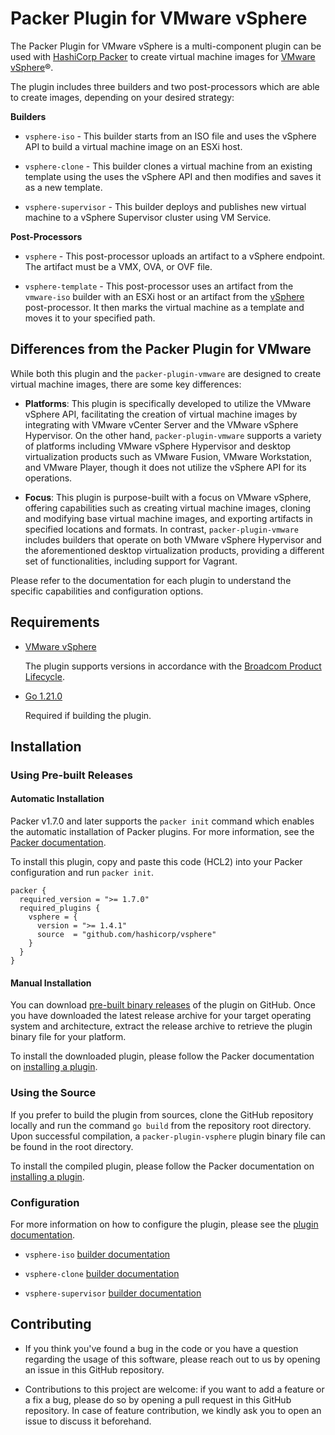 # Packer Plugin for VMware vSphere

The Packer Plugin for VMware vSphere is a multi-component plugin can be used with
[HashiCorp Packer][packer] to create virtual machine images for [VMware vSphere][docs-vsphere]®.

The plugin includes three builders and two post-processors which are able to create images,
depending on your desired strategy:

**Builders**

- `vsphere-iso` - This
  builder starts from an ISO file and uses the vSphere API to build a virtual machine image on
  an ESXi host.

- `vsphere-clone` -
  This builder clones a virtual machine from an existing template using the uses the vSphere API and
  then modifies and saves it as a new template.

- `vsphere-supervisor` -
  This builder deploys and publishes new virtual machine to a vSphere Supervisor cluster using VM
  Service.

**Post-Processors**

- `vsphere` - This post-processor uploads an artifact to a vSphere endpoint. The artifact must be a
  VMX, OVA, or OVF file.

- `vsphere-template` - This post-processor uses an artifact from the `vmware-iso` builder with an
  ESXi host or an artifact from the [vSphere](/packer/plugins/post-processors/vsphere/vsphere)
  post-processor. It then marks the virtual machine as a template and moves it to your specified
  path.

## Differences from the Packer Plugin for VMware

While both this plugin and the `packer-plugin-vmware` are designed to create virtual machine images,
there are some key differences:

- **Platforms**: This plugin is specifically developed to utilize the VMware vSphere API,
  facilitating the creation of virtual machine images by integrating with VMware vCenter Server and the
  VMware vSphere Hypervisor. On the other hand, `packer-plugin-vmware` supports a variety of
  platforms including VMware vSphere Hypervisor and desktop virtualization products such as VMware
  Fusion, VMware Workstation, and VMware Player, though it does not utilize the vSphere API for its
  operations.

- **Focus**: This plugin is purpose-built with a focus on VMware vSphere, offering capabilities such
  as creating virtual machine images, cloning and modifying base virtual machine images, and
  exporting artifacts in specified locations and formats. In contrast, `packer-plugin-vmware`
  includes builders that operate on both VMware vSphere Hypervisor and the aforementioned desktop
  virtualization products, providing a different set of functionalities, including support for
  Vagrant.

Please refer to the documentation for each plugin to understand the specific capabilities and configuration options.

## Requirements

- [VMware vSphere][docs-vsphere]

    The plugin supports versions in accordance with the [Broadcom Product Lifecycle][product-lifecycle].

- [Go 1.21.0][golang-install]

    Required if building the plugin.

## Installation

### Using Pre-built Releases

#### Automatic Installation

Packer v1.7.0 and later supports the `packer init` command which enables the automatic installation
of Packer plugins. For more information, see the [Packer documentation][docs-packer-init].

To install this plugin, copy and paste this code (HCL2) into your Packer configuration and run
`packer init`.

```hcl
packer {
  required_version = ">= 1.7.0"
  required_plugins {
    vsphere = {
      version = ">= 1.4.1"
      source  = "github.com/hashicorp/vsphere"
    }
  }
}
```

#### Manual Installation

You can download [pre-built binary releases][releases-vsphere-plugin] of the plugin on GitHub. Once
you have downloaded the latest release archive for your target operating system and architecture,
extract the release archive to retrieve the plugin binary file for your platform.

To install the downloaded plugin, please follow the Packer documentation on [installing a plugin][docs-packer-plugin-install].

### Using the Source

If you prefer to build the plugin from sources, clone the GitHub repository locally and run the
command `go build` from the repository root directory. Upon successful compilation, a
`packer-plugin-vsphere` plugin binary file can be found in the root directory.

To install the compiled plugin, please follow the Packer documentation on [installing a plugin][docs-packer-plugin-install].

### Configuration

For more information on how to configure the plugin, please see the [plugin documentation][docs-vsphere-plugin].

- `vsphere-iso` [builder documentation][docs-vsphere-iso]

- `vsphere-clone` [builder documentation][docs-vsphere-clone]

- `vsphere-supervisor` [builder documentation][docs-vsphere-supervisor]

## Contributing

- If you think you've found a bug in the code or you have a question regarding the usage of this
  software, please reach out to us by opening an issue in this GitHub repository.

- Contributions to this project are welcome: if you want to add a feature or a fix a bug, please do
  so by opening a pull request in this GitHub repository. In case of feature contribution, we kindly
  ask you to open an issue to discuss it beforehand.

[docs-packer-init]: https://developer.hashicorp.com/packer/docs/commands/init
[docs-packer-plugin-install]: https://developer.hashicorp.com/packer/docs/plugins/install-plugins
[docs-vsphere]: https://docs.vmware.com/en/VMware-vSphere/
[docs-vsphere-clone]: https://developer.hashicorp.com/packer/plugins/builders/vsphere/vsphere-clone
[docs-vsphere-iso]: https://developer.hashicorp.com/packer/plugins/builders/vsphere/vsphere-iso
[docs-vsphere-supervisor]: https://developer.hashicorp.com/packer/plugins/builders/vsphere/vsphere-supervisor
[docs-vsphere-plugin]: https://developer.hashicorp.com/packer/plugins/builders/vsphere
[golang-install]: https://golang.org/doc/install
[packer]: https://www.packer.io
[releases-vsphere-plugin]: https://github.com/hashicorp/packer-plugin-vsphere/releases
[product-lifecycle]: https://support.broadcom.com/group/ecx/productlifecycle
